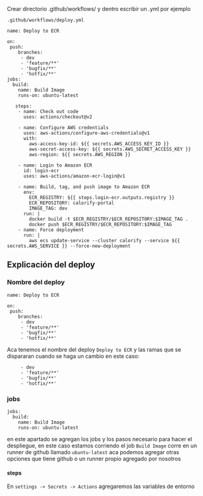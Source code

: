 
Crear directorio .github/workflows/ y dentro escribir un .yml por ejemplo

`.github/workflows/deploy.yml`

```
name: Deploy to ECR

on:
 push:
    branches:
     - dev
     - 'feature/**'
     - 'bugfix/**'
     - 'hotfix/**'
jobs:
  build:
    name: Build Image
    runs-on: ubuntu-latest

   steps:
    - name: Check out code
      uses: actions/checkout@v2

    - name: Configure AWS credentials
      uses: aws-actions/configure-aws-credentials@v1
      with:
        aws-access-key-id: ${{ secrets.AWS_ACCESS_KEY_ID }}
        aws-secret-access-key: ${{ secrets.AWS_SECRET_ACCESS_KEY }}
        aws-region: ${{ secrets.AWS_REGION }}

    - name: Login to Amazon ECR
      id: login-ecr
      uses: aws-actions/amazon-ecr-login@v1

    - name: Build, tag, and push image to Amazon ECR
      env:
        ECR_REGISTRY: ${{ steps.login-ecr.outputs.registry }}
        ECR_REPOSITORY: calorify-portal
        IMAGE_TAG: dev
      run: |
        docker build -t $ECR_REGISTRY/$ECR_REPOSITORY:$IMAGE_TAG .
        docker push $ECR_REGISTRY/$ECR_REPOSITORY:$IMAGE_TAG
    - name: Force deployment
      run: |
        aws ecs update-service --cluster calorify --service ${{ secrets.AWS_SERVICE }} --force-new-deployment
```

## Explicación del deploy

### Nombre del deploy

```
name: Deploy to ECR

on:
 push:
    branches:
     - dev
     - 'feature/**'
     - 'bugfix/**'
     - 'hotfix/**'
```

Aca tenemos el nombre del deploy `Deploy to ECR` y las ramas que se dispararan cuando se haga un cambio en este caso:
```
     - dev
     - 'feature/**'
     - 'bugfix/**'
     - 'hotfix/**'
```

### jobs
```
jobs:
  build:
    name: Build Image
    runs-on: ubuntu-latest
```
en este apartado se agregan los jobs y los pasos necesario para hacer el despliegue, en este caso estamos corriendo el job `Build Image` corre en un runner de github llamado `ubuntu-latest` aca podemos agregar otras opciones que tiene github o un runner propio agregado por nosotros

#### steps


En `settings -> Secrets -> Actions` agregaremos las variables de entorno
